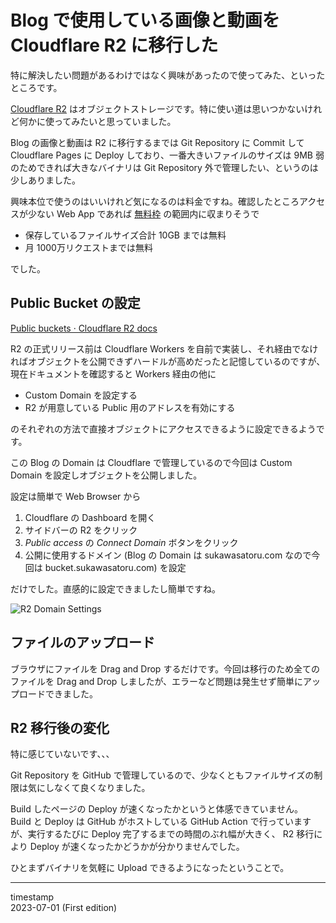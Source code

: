 Blog で使用している画像と動画を Cloudflare R2 に移行した
========================================================

特に解決したい問題があるわけではなく興味があったので使ってみた、といったところです。

[Cloudflare R2](https://developers.cloudflare.com/r2/) はオブジェクトストレージです。特に使い道は思いつかないけれど何かに使ってみたいと思っていました。

Blog の画像と動画は R2 に移行するまでは Git Repository に Commit して Cloudflare Pages に Deploy しており、一番大きいファイルのサイズは 9MB 弱のためできれば大きなバイナリは Git Repository 外で管理したい、というのは少しありました。

興味本位で使うのはいいけれど気になるのは料金ですね。確認したところアクセスが少ない Web App であれば [無料枠](https://developers.cloudflare.com/r2/pricing/#r2-pricing) の範囲内に収まりそうで

- 保存しているファイルサイズ合計 10GB までは無料
- 月 1000万リクエストまでは無料

でした。

Public Bucket の設定
--------------------

[Public buckets · Cloudflare R2 docs](https://developers.cloudflare.com/r2/buckets/public-buckets/)

R2 の正式リリース前は Cloudflare Workers を自前で実装し、それ経由でなければオブジェクトを公開できずハードルが高めだったと記憶しているのですが、現在ドキュメントを確認すると Workers 経由の他に

- Custom Domain を設定する
- R2 が用意している Public 用のアドレスを有効にする

のそれぞれの方法で直接オブジェクトにアクセスできるように設定できるようです。

この Blog の Domain は Cloudflare で管理しているので今回は Custom Domain を設定しオブジェクトを公開しました。

設定は簡単で Web Browser から

1. Cloudflare の Dashboard を開く
1. サイドバーの R2 をクリック
1. *Public access* の *Connect Domain* ボタンをクリック
1. 公開に使用するドメイン (Blog の Domain は sukawasatoru.com なので今回は bucket.sukawasatoru.com) を設定

だけでした。直感的に設定できましたし簡単ですね。

![R2 Domain Settings](https://bucket.sukawasatoru.com/2023-07-01-r2-domain-settings.png)

ファイルのアップロード
----------------------

ブラウザにファイルを Drag and Drop するだけです。今回は移行のため全てのファイルを Drag and Drop しましたが、エラーなど問題は発生せず簡単にアップロードできました。

R2 移行後の変化
---------------

特に感じていないです、、、

Git Repository を GitHub で管理しているので、少なくともファイルサイズの制限は気にしなくて良くなりました。

Build したページの Deploy が速くなったかというと体感できていません。 Build と Deploy は GitHub がホストしている GitHub Action で行っていますが、実行するたびに Deploy 完了するまでの時間のぶれ幅が大きく、 R2 移行により Deploy が速くなったかどうかが分かりませんでした。

ひとまずバイナリを気軽に Upload できるようになったということで。

- - -

timestamp  
2023-07-01 (First edition)
